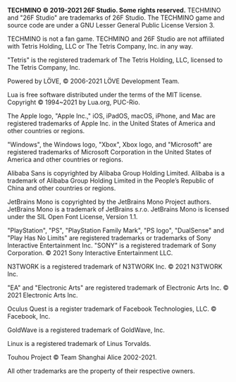 **TECHMINO © 2019-2021 26F Studio. Some rights reserved.**
TECHMINO and "26F Studio" are trademarks of 26F Studio.
The TECHMINO game and source code are under a GNU Lesser General Public License Version 3.


TECHMINO is not a fan game. TECHMINO and 26F Studio are not affiliated  with Tetris Holding, LLC or The Tetris Company, Inc. in any way.


"Tetris" is the registered trademark of The Tetris Holding, LLC, licensed to The Tetris Company, Inc.


Powered by LÖVE, © 2006-2021 LÖVE Development Team.


Lua is free software distributed under the terms of the MIT license. Copyright © 1994~2021 by Lua.org, PUC-Rio.


The Apple logo, "Apple Inc.," iOS, iPadOS, macOS, iPhone, and Mac are registered trademarks of Apple Inc. in the United States of America and other countries or regions.


"Windows", the Windows logo, "Xbox", Xbox logo, and "Microsoft" are registered trademarks of Microsoft Corporation in the United States of America and other countries or regions.


Alibaba Sans is copyrighted by Alibaba Group Holding Limited. Alibaba is a trademark of Alibaba Group Holding Limited in the People’s Republic of China and other countries or regions.


JetBrains Mono is copyrighted by the JetBrains Mono Project authors. JetBrains Mono is a trademark of JetBrains s.r.o. JetBrains Mono is licensed under the SIL Open Font License, Version 1.1.


"PlayStation", "PS", "PlayStation Family Mark", "PS logo", "DualSense" and "Play Has No Limits" are registered trademarks or trademarks of Sony Interactive Entertainment Inc. "SONY" is a registered trademark of Sony Corporation. © 2021 Sony Interactive Entertainment LLC.


N3TWORK is a registered trademark of N3TWORK Inc. © 2021 N3TWORK Inc.


"EA" and "Electronic Arts" are registered trademark of Electronic Arts Inc. © 2021 Electronic Arts Inc.


Oculus Quest is a register trademark of Facebook Technologies, LLC. © Facebook, Inc.


GoldWave is a registered trademark of GoldWave, Inc.


Linux is a registered trademark of Linus Torvalds. 


Touhou Project © Team Shanghai Alice 2002-2021.


All other trademarks are the property of their respective owners.